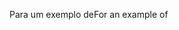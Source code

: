 <span data-ttu-id="a5808-101">Para um exemplo de</span><span class="sxs-lookup"><span data-stu-id="a5808-101">For an example of</span></span>